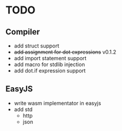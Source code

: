 # TODO

## Compiler
- add struct support
- ~~add assignment for dot expressions~~ v0.1.2
- add import statement support
- add macro for stdlib injection
- add dot.if expression support

## EasyJS
- write wasm implementator in easyjs
- add std
    - http
    - json